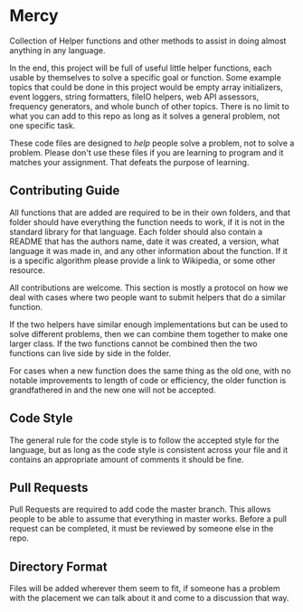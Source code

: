 # Mercy
Collection of Helper functions and other methods to assist in doing almost anything in any language.

In the end, this project will be full of useful little helper functions, each usable by themselves to solve a specific goal or function. Some example topics that could be done in this project would be empty array initializers, event loggers, string formatters, fileIO helpers, web API assessors, frequency generators, and whole bunch of other topics. There is no limit to what you can add to this repo as long as it solves a general problem, not one specific task.

These code files are designed to _help_ people solve a problem, not to solve a problem. Please don't use these files if you are learning to program and it matches your assignment. That defeats the purpose of learning.

## Contributing Guide
All functions that are added are required to be in their own folders, and that folder should have everything the function needs to work, if it is not in the standard library for that language. Each folder should also contain a README that has the authors name, date it was created, a version, what language it was made in, and any other information about the function. If it is a specific algorithm please provide a link to Wikipedia, or some other resource.

All contributions are welcome. This section is mostly a protocol on how we deal with cases where two people want to submit helpers that do a similar function.

If the two helpers have similar enough implementations but can be used to solve different problems, then we can combine them together to make one larger class. If the two functions cannot be combined then the two functions can live side by side in the folder.

For cases when a new function does the same thing as the old one, with no notable improvements to length of code or efficiency, the older function is grandfathered in and the new one will not be accepted.


## Code Style
The general rule for the code style is to follow the accepted style for the language, but as long as the code style is consistent across your file and it contains an appropriate amount of comments it should be fine.

## Pull Requests
Pull Requests are required to add code the master branch. This allows people to be able to assume that everything in master works. Before a pull request can be completed, it must be reviewed by someone else in the repo.

## Directory Format
Files will be added wherever them seem to fit, if someone has a problem with the placement we can talk about it and come to a discussion that way.
